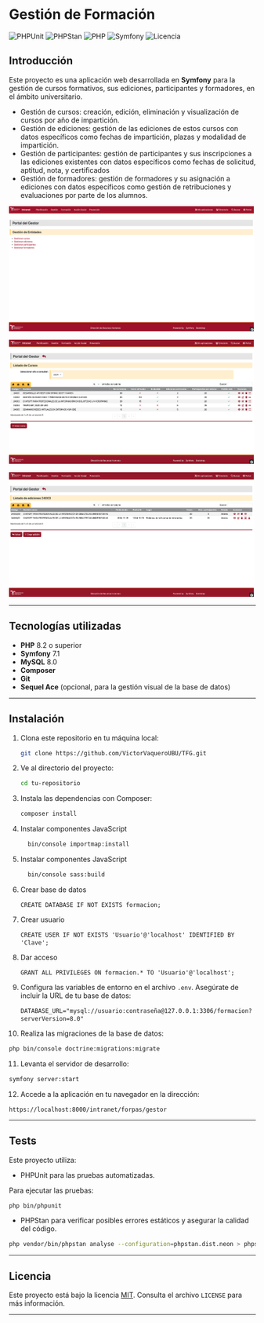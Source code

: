# Gestión de Formación

![PHPUnit](https://github.com/VictorVaqueroUBU/TFG/actions/workflows/symfony-tests.yml/badge.svg)
![PHPStan](https://github.com/VictorVaqueroUBU/TFG/actions/workflows/phpstan.yml/badge.svg)
![PHP](https://img.shields.io/badge/PHP-8.2-blue)
![Symfony](https://img.shields.io/badge/Symfony-7.1-lightgrey)
![Licencia](https://img.shields.io/badge/licencia-MIT-green)

## Introducción

Este proyecto es una aplicación web desarrollada en **Symfony** para la gestión de cursos formativos, sus ediciones, participantes y formadores, en el ámbito universitario.
- Gestión de cursos: creación, edición, eliminación y visualización de cursos por año de impartición.
- Gestión de ediciones: gestión de las ediciones de estos cursos con datos específicos como fechas de impartición, plazas y modalidad de impartición.
- Gestión de participantes: gestión de participantes y sus inscripciones a las ediciones existentes con datos específicos como fechas de solicitud, aptitud, nota, y certificados
- Gestión de formadores: gestión de formadores y su asignación a ediciones con datos específicos como gestión de retribuciones y evaluaciones por parte de los alumnos.

<p align="left">
   <img src="assets/images/gestor.png" alt="Portal del Gestor" width="500">
</p>

<p align="left">
   <img src="assets/images/cursos.png" alt="Portal del Gestor" width="500">
</p>

<p align="left">
   <img src="assets/images/ediciones.png" alt="Portal del Gestor" width="500">
</p>

---

## Tecnologías utilizadas

- **PHP** 8.2 o superior
- **Symfony** 7.1
- **MySQL** 8.0
- **Composer**
- **Git**
- **Sequel Ace** (opcional, para la gestión visual de la base de datos)

---

## Instalación

1. Clona este repositorio en tu máquina local:

   ```bash
   git clone https://github.com/VictorVaqueroUBU/TFG.git
   ```

2. Ve al directorio del proyecto:

   ```bash
   cd tu-repositorio
   ```

3. Instala las dependencias con Composer:

   ```bash
   composer install
   ```
   
4. Instalar componentes JavaScript

    ```bash
      bin/console importmap:install
    ```

5. Instalar componentes JavaScript

    ```bash
      bin/console sass:build
    ```

6. Crear base de datos

    ```mysql
    CREATE DATABASE IF NOT EXISTS formacion;
    ```

7. Crear usuario

    ```mysql
    CREATE USER IF NOT EXISTS 'Usuario'@'localhost' IDENTIFIED BY 'Clave';
    ```

8. Dar acceso

    ```mysql
    GRANT ALL PRIVILEGES ON formacion.* TO 'Usuario'@'localhost';
    ```

9. Configura las variables de entorno en el archivo `.env`. Asegúrate de incluir la URL de tu base de datos:

   ```dotenv
   DATABASE_URL="mysql://usuario:contraseña@127.0.0.1:3306/formacion?serverVersion=8.0"
   ```

10. Realiza las migraciones de la base de datos:

   ```bash
   php bin/console doctrine:migrations:migrate
   ```

11. Levanta el servidor de desarrollo:

   ```bash
   symfony server:start
   ```

12. Accede a la aplicación en tu navegador en la dirección:

   ```
   https://localhost:8000/intranet/forpas/gestor
   ```

---

## Tests

Este proyecto utiliza:
- PHPUnit para las pruebas automatizadas.

Para ejecutar las pruebas: 

```bash
php bin/phpunit
```

- PHPStan para verificar posibles errores estáticos y asegurar la calidad del código.

```bash
php vendor/bin/phpstan analyse --configuration=phpstan.dist.neon > phpstan_report.txt
```

---

## Licencia

Este proyecto está bajo la licencia [MIT](https://opensource.org/licenses/MIT). Consulta el archivo `LICENSE` para más información.

---